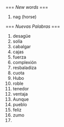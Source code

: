 === *New words* ===

1. nag (horse) 

=== *Nuevas Palabras* ===

1. desagüe
2. solía
3. cabalgar
4. cajas
5. fuerza
6. complexión
7. resbaladiza
8. cuota
9. Hubo
10. roble
11. tenedor
12. ventaja
13. Aunque
14. pueblo
15. feliz
16. zumo
17. 
